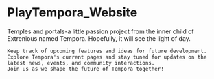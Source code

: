 # PlayTempora_Website
Temples and portals-a little passion project from the inner child of Extrenious named Tempora. Hopefully, it will see the light of day.

    Keep track of upcoming features and ideas for future development. 
    Explore Tempora's current pages and stay tuned for updates on the latest news, events, and community interactions. 
    Join us as we shape the future of Tempora together!

